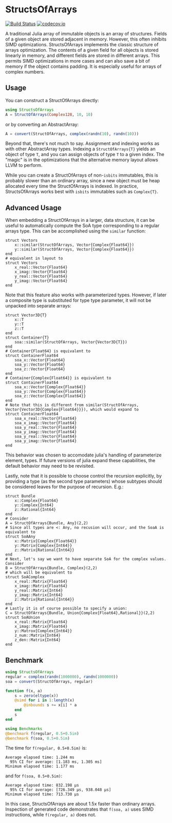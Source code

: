 # StructsOfArrays

[![Build Status](https://travis-ci.org/simonster/StructsOfArrays.jl.svg?branch=master)](https://travis-ci.org/simonster/StructsOfArrays.jl)
[![codecov.io](http://codecov.io/github/simonster/StructsOfArrays.jl/coverage.svg?branch=master)](http://codecov.io/github/simonster/StructsOfArrays.jl?branch=master)

A traditional Julia array of immutable objects is an array of structures. Fields
of a given object are stored adjacent in memory. However, this often inhibits
SIMD optimizations. StructsOfArrays implements the classic structure of arrays
optimization. The contents of a given field for all objects is stored linearly
in memory, and different fields are stored in different arrays. This permits
SIMD optimizations in more cases and can also save a bit of memory if the object
contains padding. It is especially useful for arrays of complex numbers.

## Usage

You can construct a StructOfArrays directly:

```julia
using StructsOfArrays
A = StructOfArrays(Complex128, 10, 10)
```

or by converting an AbstractArray:

```julia
A = convert(StructOfArrays, complex(randn(10), randn(10)))
```

Beyond that, there's not much to say. Assignment and indexing works as with
other AbstractArray types. Indexing a `StructOfArrays{T}` yields an object of
type `T`, and you can assign objects of type `T` to a given index. The "magic"
is in the optimizations that the alternative memory layout allows LLVM to
perform.

While you can create a StructOfArrays of non-`isbits` immutables, this is
probably slower than an ordinary array, since a new object must be heap
allocated every time the StructOfArrays is indexed. In practice, StructsOfArrays
works best with `isbits` immutables such as `Complex{T}`.

## Advanced Usage

When embedding a StructOfArrays in a larger, data structure, it can be useful
to automatically compute the SoA type corresponding to a regular arrays type.
This can be accomplished using the `similar` function:

```
struct Vectors
    x::similar(StructOfArrays, Vector{Complex{Float64}})
    y::similar(StructOfArrays, Vector{Complex{Float64}})
end
# equivalent in layout to
struct Vectors
    x_real::Vector{Float64}
    x_imag::Vector{Float64}
    y_real::Vector{Float64}
    y_imag::Vector{Float64}
end
```

Note that this feature also works with parameterized types. However, if
later a composite type is substituted for type type parameter, it will not
be unpacked into separate arrays:

```
struct Vector3D{T}
    x::T
    y::T
    z::T
end
struct Container{T}
    soa::similar(StructOfArrays, Vector{Vector3D{T}})
end
# Container{Float64} is equivalent to
struct ContainerFloat64
    soa_x::Vector{Float64}
    soa_y::Vector{Float64}
    soa_z::Vector{Float64}
end
# Container{Complex{Float64}} is equivalent to
struct ContainerFloat64
    soa_x::Vector{Complex{Float64}}
    soa_y::Vector{Complex{Float64}}
    soa_z::Vector{Complex{Float64}}
end
# Note that this is different from similar(StructOfArrays, Vector{Vector3D{Complex{Float64}}}), which would expand to
struct ContainerFloat64
    soa_x_real::Vector{Float64}
    soa_x_imag::Vector{Float64}
    soa_y_real::Vector{Float64}
    soa_y_imag::Vector{Float64}
    soa_y_real::Vector{Float64}
    soa_y_imag::Vector{Float64}
end
```

This behavior was chosen to accomodate julia's handling of parameterize element,
types. If future versions of julia expand these capabilities, the default behavior
may need to be revisited.

Lastly, note that it is possible to choose control the recursion explicitly, 
by providing a type (as the second type parameters) whose subtypes should be
considered leaves for the purpose of recursion. E.g.:
```
struct Bundle
    x::Complex{Float64}
    y::Complex{Int64}
    z::Rational{Int64}
end
# Consider
A = StructOfArrays{Bundle, Any}(2,2)
# Since all types are <: Any, no recusion will occur, and the SoaA is equivalent to
struct SoAAny
    x::Matrix{Complex{Float64}}
    y::Matrix{Complex{Int64}}    
    z::Matrix{Rational{Int64}}
end
# Next, let's say we want to have separate SoA for the complex values. Consider
B = StructOfArrays{Bundle, Complex}(2,2)
# which will be equivalent to
struct SoAComplex
    x_real::Matrix{Float64}
    x_imag::Matrix{Float64}
    y_real::Matrix{Int64}
    y_imag::Matrix{Int64}
    z::Matrix{Rational{Int64}}
end
# Lastly it is of course possible to specify a union:
C = StructOfArrays{Bundle, Union{Complex{Float64},Rational}}(2,2)
struct SoAUnion
    x_real::Matrix{Float64}
    x_imag::Matrix{Float64}
    y::Matrox{Complex{Int64}}
    z_num::Matrix{Int64}
    z_den::Matrix{Int64}
end
```


## Benchmark

```julia
using StructsOfArrays
regular = complex(randn(1000000), randn(1000000))
soa = convert(StructOfArrays, regular)

function f(x, a)
    s = zero(eltype(x))
    @simd for i in 1:length(x)
        @inbounds s += x[i] * a
    end
    s
end

using Benchmarks
@benchmark f(regular, 0.5+0.5im)
@benchmark f(soa, 0.5+0.5im)
```

The time for `f(regular, 0.5+0.5im)` is:

```
Average elapsed time: 1.244 ms
  95% CI for average: [1.183 ms, 1.305 ms]
Minimum elapsed time: 1.177 ms
```

and for `f(soa, 0.5+0.5im)`:

```
Average elapsed time: 832.198 μs
  95% CI for average: [726.349 μs, 938.048 μs]
Minimum elapsed time: 713.730 μs
```

In this case, StructsOfArrays are about 1.5x faster than ordinary arrays.
Inspection of generated code demonstrates that `f(soa, a)` uses SIMD
instructions, while `f(regular, a)` does not.
